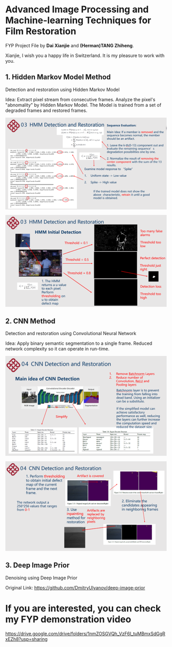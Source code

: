 # Advanced Image Processing and Machine-learning Techniques for Film Restoration

FYP Project File by **Dai Xianjie** and **(Herman)TANG Zhiheng**.

Xianjie, I wish you a happy life in Switzerland. It is my pleasure to work with you.

## 1. Hidden Markov Model Method 

Detection and restoration using Hidden Markov Model

Idea: Extract pixel stream from consecutive frames. Analyze the pixel's "abnomality" by Hidden Markov Model. The Model is trained from a set of degraded frames and restored frames. 

![image](https://github.com/DDQXZcp/Archived-Film-Restoration-FYP-TANG-Zhiheng/blob/main/photo/HMM_1.png)

![image](https://github.com/DDQXZcp/Archived-Film-Restoration-FYP-TANG-Zhiheng/blob/main/photo/HMM_2.png)

## 2. CNN Method

Detection and restoration using Convolutional Neural Network

Idea: Apply binary semantic segmentation to a single frame. Reduced network complexity so it can operate in run-time.

![image](https://github.com/DDQXZcp/Archived-Film-Restoration-FYP-TANG-Zhiheng/blob/main/photo/CNN_1.png)

![image](https://github.com/DDQXZcp/Archived-Film-Restoration-FYP-TANG-Zhiheng/blob/main/photo/CNN_2.png)

## 3. Deep Image Prior

Denoising using Deep Image Prior

Original Link: https://github.com/DmitryUlyanov/deep-image-prior

# If you are interested, you can check my FYP demonstration video

https://drive.google.com/drive/folders/1nmZOSGVQh_VzF6I_tuMBmxSdGgRxEZh8?usp=sharing


